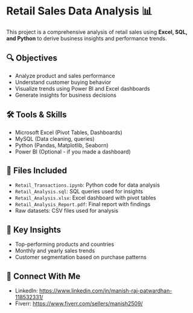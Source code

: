 # Retail Sales Data Analysis 📊

This project is a comprehensive analysis of retail sales using **Excel, SQL, and Python** to derive business insights and performance trends.

## 🔍 Objectives

- Analyze product and sales performance
- Understand customer buying behavior
- Visualize trends using Power BI and Excel dashboards
- Generate insights for business decisions

## 🛠 Tools & Skills

- Microsoft Excel (Pivot Tables, Dashboards)
- MySQL (Data cleaning, queries)
- Python (Pandas, Matplotlib, Seaborn)
- Power BI (Optional - if you made a dashboard)

## 📁 Files Included

- `Retail_Transactions.ipynb`: Python code for data analysis
- `Retail_Analysis.sql`: SQL queries used for insights
- `Retail_Analysis.xlsx`: Excel dashboard with pivot tables
- `Retail_Analysis_Report.pdf`: Final report with findings
- Raw datasets: CSV files used for analysis

## 📌 Key Insights

- Top-performing products and countries
- Monthly and yearly sales trends
- Customer segmentation based on purchase patterns

## 🔗 Connect With Me

- LinkedIn: https://www.linkedin.com/in/manish-raj-patwardhan-118532331/
- Fiverr: https://www.fiverr.com/sellers/manish2509/
